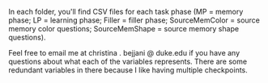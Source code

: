 In each folder, you'll find CSV files for each task phase (MP = memory phase; LP = learning phase; Filler = filler phase; SourceMemColor = source memory color questions; SourceMemShape = source memory shape questions).

Feel free to email me at christina . bejjani @ duke.edu if you have any questions about what each of the variables represents. There are some redundant variables in there because I like having multiple checkpoints.
